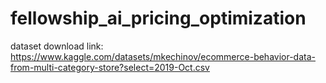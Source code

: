 # fellowship_ai_pricing_optimization

dataset download link: https://www.kaggle.com/datasets/mkechinov/ecommerce-behavior-data-from-multi-category-store?select=2019-Oct.csv
